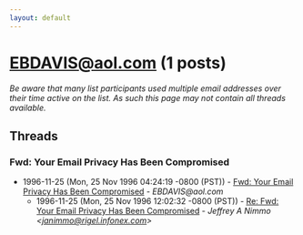 ```yaml
---
layout: default
---
```


# EBDAVIS@aol.com (1 posts)

_Be aware that many list participants used multiple email addresses over their time active on the list. As such this page may not contain all threads available._

## Threads

### Fwd: Your Email Privacy Has Been Compromised
+ 1996-11-25 (Mon, 25 Nov 1996 04:24:19 -0800 (PST)) - [Fwd: Your Email Privacy Has Been Compromised](/archive/1996/11/4f0e611638245c76dc6c601e5fcf5c6b45d6c56313272a3d2f91eb1c6694da1d) - _EBDAVIS@aol.com_
  + 1996-11-25 (Mon, 25 Nov 1996 12:02:32 -0800 (PST)) - [Re: Fwd: Your Email Privacy Has Been Compromised](/archive/1996/11/5180932c986766b07fb090e3667c779897c91e4a96d986913a5f24afedccd79c) - _Jeffrey A Nimmo \<janimmo@rigel.infonex.com\>_

